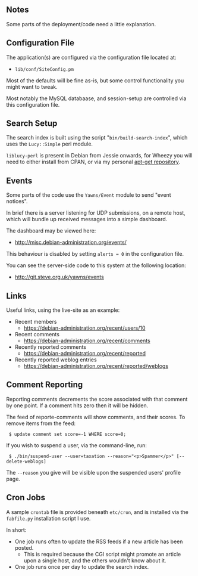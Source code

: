 
Notes
-----

Some parts of the deployment/code need a little explanation.



Configuration File
------------------

The application(s) are configured via the configuration file located at:

* `lib/conf/SiteConfig.pm`

Most of the defaults will be fine as-is, but some control functionality you might want to tweak.

Most notably the MySQL databaase, and session-setup are controlled via this configuration file.





Search Setup
------------

The search index is built using the script "`bin/build-search-index`", which uses the `Lucy::Simple` perl module.

`liblucy-perl` is present in Debian from Jessie onwards, for Wheezy you will need to either install from CPAN, or via my personal [apt-get repository](http://packages.steve.org.uk/lucy/).



Events
------

Some parts of the code use the `Yawns/Event` module to send "event notices".

In brief there is a server listening for UDP submissions, on a remote host, which will bundle up received messages into a simple dashboard.

The dashboard may be viewed here:

* http://misc.debian-administration.org/events/

This behaviour is disabled by setting `alerts = 0` in the configuration file.

You can see the server-side code to this system at the following location:

* http://git.steve.org.uk/yawns/events



Links
-----

Useful links, using the live-site as an example:

* Recent members
    * https://debian-administration.org/recent/users/10
* Recent comments
    * https://debian-administration.org/recent/comments
* Recently reported comments
    * https://debian-administration.org/recent/reported
* Recently reported weblog entries
    * https://debian-administration.org/recent/reported/weblogs



Comment Reporting
-----------------

Reporting comments decrements the score associated with that comment by one point.  If a comment hits zero then it will be hidden.

The feed of reporte-comments will show comments, and their scores.  To remove items from the feed:

     $ update comment set score=-1 WHERE score=0;

If you wish to suspend a user, via the command-line, run:

     $ ./bin/suspend-user --user=taxation --reason="<p>Spammer</p>" [--delete-weblogs]

The `--reason` you give will be visible upon the suspended users' profile page.



Cron Jobs
---------

A sample `crontab` file is provided beneath `etc/cron`, and is installed via the `fabfile.py` installation script I use.

In short:

* One job runs often to update the RSS feeds if a new article has been posted.
    * This is required because the CGI script might promote an article upon a single host, and the others wouldn't know about it.
* One job runs once per day to update the search index.
